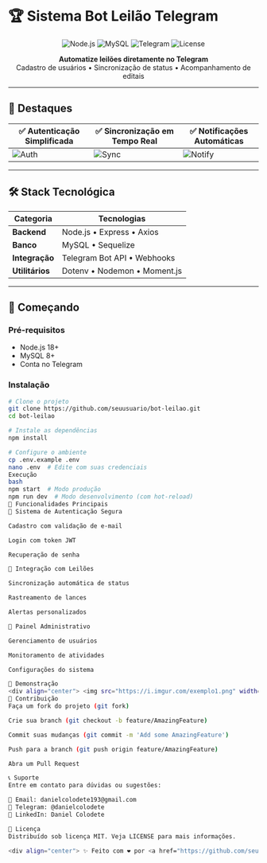 # 🏆 Sistema Bot Leilão Telegram

<p align="center">
  <img src="https://img.shields.io/badge/Node.js-43853D?style=for-the-badge&logo=node.js&logoColor=white" alt="Node.js">
  <img src="https://img.shields.io/badge/MySQL-005C84?style=for-the-badge&logo=mysql&logoColor=white" alt="MySQL">
  <img src="https://img.shields.io/badge/Telegram-2CA5E0?style=for-the-badge&logo=telegram&logoColor=white" alt="Telegram">
  <img src="https://img.shields.io/github/license/seuusuario/bot-leilao?color=blue" alt="License">
</p>

<p align="center">
  <strong>Automatize leilões diretamente no Telegram</strong><br>
  Cadastro de usuários • Sincronização de status • Acompanhamento de editais
</p>

---

## 🌟 Destaques

<div align="center">
  
| ✅ Autenticação Simplificada | ✅ Sincronização em Tempo Real | ✅ Notificações Automáticas |
|-----------------------------|-------------------------------|----------------------------|
| ![Auth](https://via.placeholder.com/150x100/2CA5E0/FFFFFF?text=Login) | ![Sync](https://via.placeholder.com/150x100/43853D/FFFFFF?text=Sync) | ![Notify](https://via.placeholder.com/150x100/005C84/FFFFFF?text=Alert) |

</div>

---

## 🛠️ Stack Tecnológica

<div align="center">

| Categoria       | Tecnologias                                                                 |
|-----------------|-----------------------------------------------------------------------------|
| **Backend**    | Node.js • Express • Axios                                                   |
| **Banco**      | MySQL • Sequelize                                                           |
| **Integração** | Telegram Bot API • Webhooks                                                 |
| **Utilitários**| Dotenv • Nodemon • Moment.js                                                |

</div>

---

## 🚀 Começando

### Pré-requisitos
- Node.js 18+
- MySQL 8+
- Conta no Telegram

### Instalação
```bash
# Clone o projeto
git clone https://github.com/seuusuario/bot-leilao.git
cd bot-leilao

# Instale as dependências
npm install

# Configure o ambiente
cp .env.example .env
nano .env  # Edite com suas credenciais
Execução
bash
npm start  # Modo produção
npm run dev  # Modo desenvolvimento (com hot-reload)
🎯 Funcionalidades Principais
🔹 Sistema de Autenticação Segura

Cadastro com validação de e-mail

Login com token JWT

Recuperação de senha

🔹 Integração com Leilões

Sincronização automática de status

Rastreamento de lances

Alertas personalizados

🔹 Painel Administrativo

Gerenciamento de usuários

Monitoramento de atividades

Configurações do sistema

📸 Demonstração
<div align="center"> <img src="https://i.imgur.com/exemplo1.png" width="30%" alt="Tela de Login"> <img src="https://i.imgur.com/exemplo2.png" width="30%" alt="Painel"> <img src="https://i.imgur.com/exemplo3.png" width="30%" alt="Notificações"> </div>
🤝 Contribuição
Faça um fork do projeto (git fork)

Crie sua branch (git checkout -b feature/AmazingFeature)

Commit suas mudanças (git commit -m 'Add some AmazingFeature')

Push para a branch (git push origin feature/AmazingFeature)

Abra um Pull Request

📞 Suporte
Entre em contato para dúvidas ou sugestões:

📧 Email: danielcolodete193@gmail.com
📱 Telegram: @danielcolodete
💼 LinkedIn: Daniel Colodete

📜 Licença
Distribuído sob licença MIT. Veja LICENSE para mais informações.

<div align="center"> ✨ Feito com ❤️ por <a href="https://github.com/seuusuario">Daniel Colodete</a> ✨ </div> ```
